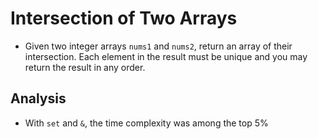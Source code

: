 # Intersection of Two Arrays
- Given two integer arrays `nums1` and `nums2`, return an array of their intersection. Each element in the result must be unique and you may return the result in any order.

## Analysis
- With `set` and `&`, the time complexity was among the top 5%

